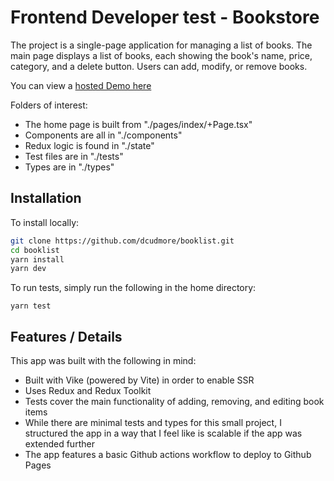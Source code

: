 # Frontend Developer test - Bookstore

The project is a single-page application for managing a list of books. The main page displays a list of books, each showing the book's name, price, category, and a delete button. Users can add, modify, or remove books.

You can view a [hosted Demo here](https://github.com)

Folders of interest:

* The home page is built from "./pages/index/+Page.tsx"
* Components are all in "./components"
* Redux logic is found in "./state"
* Test files are in "./tests"
* Types are in "./types"

## Installation

To install locally:

```bash
git clone https://github.com/dcudmore/booklist.git
cd booklist
yarn install
yarn dev
```

To run tests, simply run the following in the home directory:

```
yarn test
```

## Features / Details

This app was built with the following in mind:

* Built with Vike (powered by Vite) in order to enable SSR
* Uses Redux and Redux Toolkit
* Tests cover the main functionality of adding, removing, and editing book items
* While there are minimal tests and types for this small project, I structured the app in a way that I feel like is scalable if the app was extended further
* The app features a basic Github actions workflow to deploy to Github Pages